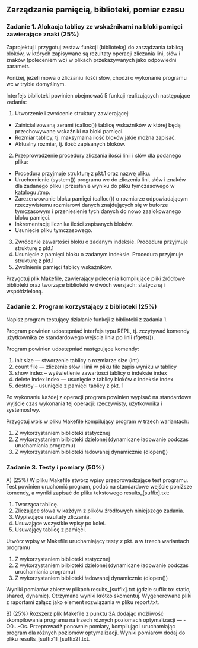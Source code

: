 ## Zarządzanie pamięcią, biblioteki, pomiar czasu


### Zadanie 1. Alokacja tablicy ze wskaźnikami na bloki pamięci zawierające znaki (25%)
Zaprojektuj i przygotuj zestaw funkcji (bibliotekę) do zarządzania tablicą bloków, w których zapisywane są rezultaty operacji zliczania lini, słów i znaków (poleceniem wc) w plikach przekazywanych jako odpowiedni parametr.

Poniżej, jeżeli mowa o zliczaniu ilośći słów, chodzi o wykonanie programu wc w trybie domyślnym.

Interfejs biblioteki powinien obejmować 5 funkcji realizujących następujące zadania:

1. Utworzenie i zwrócenie struktury zawierającej:
- Zainicializowaną zerami (calloc()) tablicę wskaźników w której będą przechowywane wskaźniki na bloki pamięci.
- Rozmiar tablicy, tj. maksymalna ilość bloków jakie można zapisać.
- Aktualny rozmiar, tj. ilość zapisanych bloków.
2. Przeprowadzenie procedury zliczania ilości linii i słów dla podanego pliku:
- Procedura przyjmuje strukturę z pkt.1 oraz nazwę pliku.
- Uruchomienie (system()) programu wc do zliczenia lini, słów i znaków dla zadanego pliku i przesłanie wyniku do pliku tymczasowego w katalogu /tmp.
- Zarezerwowanie bloku pamięci (calloc()) o rozmiarze odpowiadającym rzeczywistemu rozmiarowi danych znajdujących się w buforze tymczasowym i przeniesienie tych danych do nowo zaalokowanego bloku pamięci.
- Inkrementację licznika ilości zapisanych bloków.
- Usunięcie pliku tymczasowego. 
3. Zwrócenie zawartości bloku o zadanym indeksie. Procedura przyjmuje strukturę z pkt.1
4. Usunięcie z pamięci bloku o zadanym indeksie. Procedura przyjmuje strukturę z pkt.1
5. Zwolnienie pamięci tablicy wskaźników.

Przygotuj plik Makefile, zawierający polecenia kompilujące pliki źródłowe biblioteki oraz tworzące biblioteki w dwóch wersjach: statyczną i współdzieloną.

### Zadanie 2. Program korzystający z biblioteki (25%)
Napisz program testujący działanie funkcji z biblioteki z zadania 1.

Program powinien udostępniać interfejs typu REPL, tj. zczytywać komendy użytkownika ze standardowego wejścia linia po linii (fgets()).

Program powinien udostępniać następujące komendy:

1. init size — stworzenie tablicy o rozmiarze size (int)
2. count file — zliczenie słów i linii w pliku file zapis wyniku w tablicy
3. show index – wyświetlenie zawartości tablicy o indeksie index
4. delete index index — usunięcie z tablicy bloków o indeksie index
5. destroy – usunięcie z pamięci tablicy z pkt. 1

Po wykonaniu każdej z operacji program powinien wypisać na standardowe wyjście czas wykonania tej operacji: rzeczywisty, użytkownika i systemosfwy.

Przygotuj wpis w pliku Makefile kompilujący program w trzech wariantach:

1. Z wykorzystaniem biblioteki statycznej
2. Z wykorzystaniem bilbioteki dzielonej (dynamiczne ładowanie podczas uruchamiania programu)
3. Z wykorzystaniem biblioteki ładowanej dynamicznie (dlopen())

### Zadanie 3. Testy i pomiary (50%)

A) (25%) W pliku Makefile stwórz wpisy przeprowadzające test programu. Test powinien uruchomić program, podać na standardowe wejście poniższe komendy, a wyniki zapisać do pliku tekstowego results_[suffix].txt:
1. Tworząca tablicę.
2. Zliczające słowa w każdym z plików źródłowych niniejszego zadania.
3. Wypisujące rezultaty zliczania.
4. Usuwające wszystkie wpisy po kolei.
5. Usuwający tablicę z pamięci.

Utwórz wpisy w Makefile uruchamiający testy z pkt. a w trzech wariantach programu
1. Z wykorzystaniem biblioteki statycznej
2. Z wykorzystaniem bilbioteki dzielonej (dynamiczne ładowanie podczas uruchamiania programu)
3. Z wykorzystaniem biblioteki ładowanej dynamicznie (dlopen())

Wyniki pomiarów zbierz w plikach results_[suffix].txt (gdzie suffix to: static, shared, dynamic).
Otrzymane wyniki krótko skomentuj. Wygenerowane pliki z raportami załącz jako element rozwiązania w pliku report.txt.

B) (25%) Rozszerz plik Makefile z punktu 3A dodając możliwość skompilowania programu na trzech różnych poziomach optymalizacji — -O0…-Os. Przeprowadź ponownie pomiary, kompilując i uruchamiając program dla różnych poziomów optymalizacji. Wyniki pomiarów dodaj do pliku results_[suffix1]_[suffix2].txt.